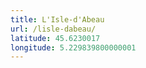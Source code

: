 ```yaml
---
title: L'Isle-d'Abeau
url: /lisle-dabeau/
latitude: 45.6230017
longitude: 5.229839800000001
---
```

